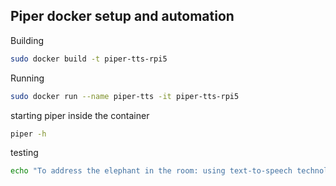 ## Piper docker setup and automation

Building
```bash
sudo docker build -t piper-tts-rpi5
```

Running
```bash
sudo docker run --name piper-tts -it piper-tts-rpi5
```

starting piper inside the container
```bash
piper -h
```

testing
```bash
echo "To address the elephant in the room: using text-to-speech technology isn’t just practical, it’s a lot of fun too!" | piper --model /opt/piper/voices/aru/medium/en_GB-aru-medium.onnx --output_file /opt/welcome.wav
```
